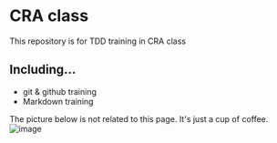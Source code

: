 # CRA class
This repository is for TDD training in CRA class

## Including...
- git & github training
- Markdown training

The picture below is not related to this page.
It's just a cup of coffee.
![image](https://github.com/user-attachments/assets/eca367ff-4b23-4295-b338-e5aee74a2a56)
